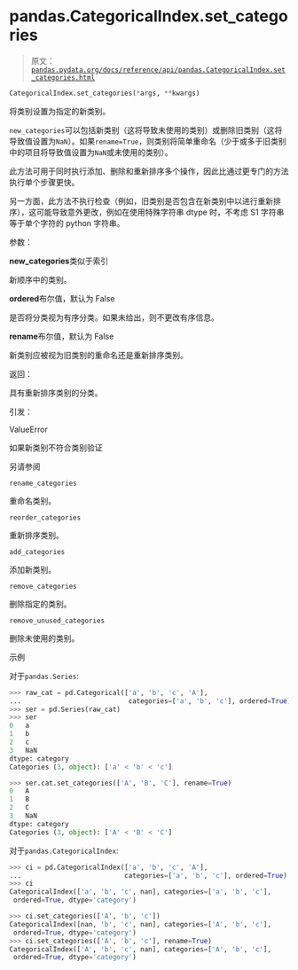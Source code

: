 # pandas.CategoricalIndex.set_categories

> 原文：[`pandas.pydata.org/docs/reference/api/pandas.CategoricalIndex.set_categories.html`](https://pandas.pydata.org/docs/reference/api/pandas.CategoricalIndex.set_categories.html)

```py
CategoricalIndex.set_categories(*args, **kwargs)
```

将类别设置为指定的新类别。

`new_categories`可以包括新类别（这将导致未使用的类别）或删除旧类别（这将导致值设置为`NaN`）。如果`rename=True`，则类别将简单重命名（少于或多于旧类别中的项目将导致值设置为`NaN`或未使用的类别）。

此方法可用于同时执行添加、删除和重新排序多个操作，因此比通过更专门的方法执行单个步骤更快。

另一方面，此方法不执行检查（例如，旧类别是否包含在新类别中以进行重新排序），这可能导致意外更改，例如在使用特殊字符串 dtype 时，不考虑 S1 字符串等于单个字符的 python 字符串。

参数：

**new_categories**类似于索引

新顺序中的类别。

**ordered**布尔值，默认为 False

是否将分类视为有序分类。如果未给出，则不更改有序信息。

**rename**布尔值，默认为 False

新类别应被视为旧类别的重命名还是重新排序类别。

返回：

具有重新排序类别的分类。

引发：

ValueError

如果新类别不符合类别验证

另请参阅

`rename_categories`

重命名类别。

`reorder_categories`

重新排序类别。

`add_categories`

添加新类别。

`remove_categories`

删除指定的类别。

`remove_unused_categories`

删除未使用的类别。

示例

对于`pandas.Series`:

```py
>>> raw_cat = pd.Categorical(['a', 'b', 'c', 'A'],
...                           categories=['a', 'b', 'c'], ordered=True)
>>> ser = pd.Series(raw_cat)
>>> ser
0   a
1   b
2   c
3   NaN
dtype: category
Categories (3, object): ['a' < 'b' < 'c'] 
```

```py
>>> ser.cat.set_categories(['A', 'B', 'C'], rename=True)
0   A
1   B
2   C
3   NaN
dtype: category
Categories (3, object): ['A' < 'B' < 'C'] 
```

对于`pandas.CategoricalIndex`:

```py
>>> ci = pd.CategoricalIndex(['a', 'b', 'c', 'A'],
...                          categories=['a', 'b', 'c'], ordered=True)
>>> ci
CategoricalIndex(['a', 'b', 'c', nan], categories=['a', 'b', 'c'],
 ordered=True, dtype='category') 
```

```py
>>> ci.set_categories(['A', 'b', 'c'])
CategoricalIndex([nan, 'b', 'c', nan], categories=['A', 'b', 'c'],
 ordered=True, dtype='category')
>>> ci.set_categories(['A', 'b', 'c'], rename=True)
CategoricalIndex(['A', 'b', 'c', nan], categories=['A', 'b', 'c'],
 ordered=True, dtype='category') 
```

